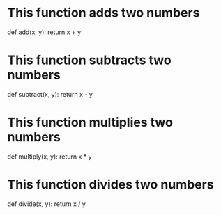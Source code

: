 # This function adds two numbers
def add(x, y):
    return x + y
    
 # This function subtracts two numbers
def subtract(x, y):
    return x - y
    
 # This function multiplies two numbers
def multiply(x, y):
    return x * y
    
 # This function divides two numbers
def divide(x, y):
    return x / y

    
 
    

    
